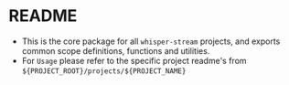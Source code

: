 # README

- This is the core package for all `whisper-stream` projects, and exports common scope definitions, functions and utilities.
- For `Usage` please refer to the specific project readme's from `${PROJECT_ROOT}/projects/${PROJECT_NAME}`
